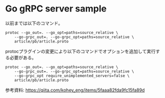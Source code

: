 # Go gRPC server sample

以前までは以下のコマンド。
```
protoc --go_out=. --go_opt=paths=source_relative \
    --go-grpc_out=. --go-grpc_opt=paths=source_relative \
    article/pb/article.proto
```

protocプラグインの変更により以下のコマンドでオプションを追加して実行する必要がある。
```
protoc --go_out=. --go_opt=paths=source_relative \
    --go-grpc_out=. --go-grpc_opt=paths=source_relative \
    --go-grpc_opt require_unimplemented_servers=false \
    article/pb/article.proto
```
参考資料: https://qiita.com/kohey_eng/items/5faaa82fda9fc15fa89d
